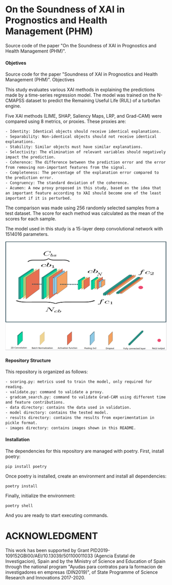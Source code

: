 # On the Soundness of XAI in Prognostics and Health Management (PHM)
Source code of the paper "On the Soundness of XAI in Prognostics and Health Management (PHM)". 

#### Objetives

Source code for the paper "Soundness of XAI in Prognostics and Health Management (PHM)".
Objectives

This study evaluates various XAI methods in explaining the predictions made by a time-series regression model. The model was trained on the N-CMAPSS dataset to predict the Remaining Useful Life (RUL) of a turbofan engine.

Five XAI methods (LIME, SHAP, Saliency Maps, LRP, and Grad-CAM) were compared using 8 metrics, or proxies. These proxies are:

    - Identity: Identical objects should receive identical explanations.
    - Separability: Non-identical objects should not receive identical explanations.
    - Stability: Similar objects must have similar explanations.
    - Selectivity: The elimination of relevant variables should negatively impact the prediction.
    - Coherence: The difference between the prediction error and the error from removing non-important features from the signal.
    - Completeness: The percentage of the explanation error compared to the prediction error.
    - Congruency: The standard deviation of the coherence.
    - Acumen: A new proxy proposed in this study, based on the idea that an important feature according to XAI should become one of the least important if it is perturbed.

The comparison was made using 256 randomly selected samples from a test dataset. The score for each method was calculated as the mean of the scores for each sample.

The model used in this study is a 15-layer deep convolutional network with 1514016 parameters.

![DCNN](images/dcnn.png) 



#### Repository Structure

This repository is organized as follows:

    - scoring.py: metrics used to train the model, only required for reading.
    - validate.py: command to validate a proxy.
    - gradcam_search.py: command to validate Grad-CAM using different time and feature contributions.
    - data directory: contains the data used in validation.
    - model directory: contains the tested model.
    - results directory: contains the results from experimentation in pickle format.
    - images directory: contains images shown in this README.
    
#### Installation

The dependencies for this repository are managed with poetry. First, install poetry:

```
pip install poetry
```

Once poetry is installed, create an environment and install all dependencies:

```
poetry install
```

Finally, initialize the environment:

```
poetry shell
```

And you are ready to start executing commands.



# ACKNOWLEDGMENT
This work has been supported by Grant PID2019-109152GBI00/AEI/10.13039/501100011033 (Agencia Estatal de Investigacion), 
Spain and by the Ministry of Science and Education of Spain through the national program "Ayudas para contratos para la 
formacion de investigadores en empresas (DIN2019)", of State Programme of Science Research and Innovations 2017-2020.
